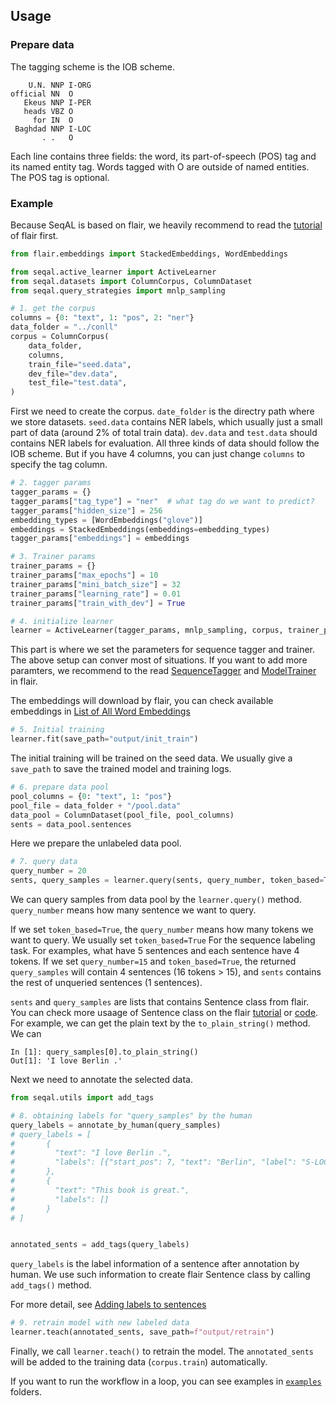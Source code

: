 ## Usage

### Prepare data

The tagging scheme is the IOB scheme.

```
    U.N. NNP I-ORG
official NN  O
   Ekeus NNP I-PER
   heads VBZ O
     for IN  O
 Baghdad NNP I-LOC
       . .   O
```

Each line contains three fields: the word, its part-of-speech (POS) tag and its named entity tag. Words tagged with O are outside of named entities. The POS tag is optional. 

### Example

Because SeqAL is based on flair, we heavily recommend to read the [tutorial](https://github.com/flairNLP/flair/blob/5c4231b30865bf4426ba8076eb91492d329c8a9b/resources/docs/TUTORIAL_1_BASICS.md) of flair first. 

```python
from flair.embeddings import StackedEmbeddings, WordEmbeddings

from seqal.active_learner import ActiveLearner
from seqal.datasets import ColumnCorpus, ColumnDataset
from seqal.query_strategies import mnlp_sampling

# 1. get the corpus
columns = {0: "text", 1: "pos", 2: "ner"}
data_folder = "../conll"
corpus = ColumnCorpus(
    data_folder,
    columns,
    train_file="seed.data",
    dev_file="dev.data",
    test_file="test.data",
)
```

First we need to create the corpus. `date_folder` is the directry path where we store datasets. `seed.data` contains NER labels, which usually just a small part of data (around 2% of total train data). `dev.data` and `test.data` should contains NER labels for evaluation. All three kinds of data should follow the IOB scheme. But if you have 4 columns, you can just change `columns` to specify the tag column.


```python
# 2. tagger params
tagger_params = {}
tagger_params["tag_type"] = "ner"  # what tag do we want to predict?
tagger_params["hidden_size"] = 256
embedding_types = [WordEmbeddings("glove")]
embeddings = StackedEmbeddings(embeddings=embedding_types)
tagger_params["embeddings"] = embeddings

# 3. Trainer params
trainer_params = {}
trainer_params["max_epochs"] = 10
trainer_params["mini_batch_size"] = 32
trainer_params["learning_rate"] = 0.01
trainer_params["train_with_dev"] = True

# 4. initialize learner
learner = ActiveLearner(tagger_params, mnlp_sampling, corpus, trainer_params)
```

This part is where we set the parameters for sequence tagger and trainer. The above setup can conver most of situations. If you want to add more paramters, we recommend to the read [SequenceTagger](https://github.com/flairNLP/flair/blob/master/flair/models/sequence_tagger_model.py#L68) and [ModelTrainer](https://github.com/flairNLP/flair/blob/master/flair/trainers/trainer.py#L42) in flair.

The embeddings will download by flair, you can check available embeddings in [List of All Word Embeddings](https://github.com/flairNLP/flair/blob/master/resources/docs/TUTORIAL_4_ELMO_BERT_FLAIR_EMBEDDING.md)

```python
# 5. Initial training
learner.fit(save_path="output/init_train")
```

The initial training will be trained on the seed data. We usually give a `save_path` to save the trained model and training logs.

```python
# 6. prepare data pool
pool_columns = {0: "text", 1: "pos"}
pool_file = data_folder + "/pool.data"
data_pool = ColumnDataset(pool_file, pool_columns)
sents = data_pool.sentences
```
Here we prepare the unlabeled data pool.

```python
# 7. query data
query_number = 20
sents, query_samples = learner.query(sents, query_number, token_based=True)
```

We can query samples from data pool by the `learner.query()` method. `query_number` means how many sentence we want to query. 

If we set `token_based=True`, the `query_number` means how many tokens we want to query. We usually set `token_based=True` For the sequence labeling task. For examples, what have 5 sentences and each sentence have 4 tokens. If we set `query_number=15` and `token_based=True`, the returned `query_samples` will contain 4 sentences (16 tokens > 15), and `sents` contains the rest of unqueried sentences (1 sentences).


`sents` and `query_samples` are lists that contains Sentence class from flair. You can check more usaage of Sentence class on the flair [tutorial](https://github.com/flairNLP/flair/blob/master/resources/docs/HUNFLAIR_TUTORIAL_1_TAGGING.md) or [code]((https://github.com/flairNLP/flair/blob/c1e30faa63/flair/data.py#L621)). For example, we can get the plain text by the `to_plain_string()` method. We can 

```
In [1]: query_samples[0].to_plain_string()
Out[1]: 'I love Berlin .'
```

Next we need to annotate the selected data.

```python
from seqal.utils import add_tags

# 8. obtaining labels for "query_samples" by the human
query_labels = annotate_by_human(query_samples)
# query_labels = [
#       {
#         "text": "I love Berlin .",
#         "labels": [{"start_pos": 7, "text": "Berlin", "label": "S-LOC"}]
#       },
#       {
#         "text": "This book is great.",
#         "labels": []
#       }
# ]


annotated_sents = add_tags(query_labels)
```
`query_labels` is the label information of a sentence after annotation by human. We use such information to create flair Sentence class by calling `add_tags()` method.

For more detail, see [Adding labels to sentences](https://github.com/flairNLP/flair/blob/master/resources/docs/TUTORIAL_1_BASICS.md#adding-labels-to-sentences)


```python
# 9. retrain model with new labeled data
learner.teach(annotated_sents, save_path=f"output/retrain")
```

Finally, we call `learner.teach()` to retrain the model. The `annotated_sents` will be added to the training data (`corpus.train`) automatically.

If you want to run the workflow in a loop, you can see examples in [`examples`](https://github.com/tech-sketch/SeqAL/tree/main/examples) folders.

